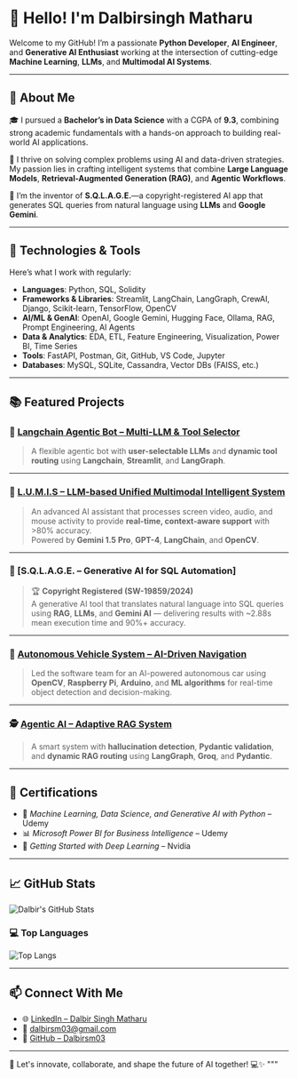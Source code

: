 # 👋 Hello! I'm Dalbirsingh Matharu

Welcome to my GitHub! I’m a passionate **Python Developer**, **AI Engineer**, and **Generative AI Enthusiast** working at the intersection of cutting-edge **Machine Learning**, **LLMs**, and **Multimodal AI Systems**.

---

## 🧠 About Me

🎓 I pursued a **Bachelor’s in Data Science** with a CGPA of **9.3**, combining strong academic fundamentals with a hands-on approach to building real-world AI applications.

🚀 I thrive on solving complex problems using AI and data-driven strategies. My passion lies in crafting intelligent systems that combine **Large Language Models**, **Retrieval-Augmented Generation (RAG)**, and **Agentic Workflows**.

📌 I’m the inventor of **S.Q.L.A.G.E.**—a copyright-registered AI app that generates SQL queries from natural language using **LLMs** and **Google Gemini**.

---

## 🔧 Technologies & Tools

Here’s what I work with regularly:

- **Languages**: Python, SQL, Solidity  
- **Frameworks & Libraries**: Streamlit, LangChain, LangGraph, CrewAI, Django, Scikit-learn, TensorFlow, OpenCV  
- **AI/ML & GenAI**: OpenAI, Google Gemini, Hugging Face, Ollama, RAG, Prompt Engineering, AI Agents  
- **Data & Analytics**: EDA, ETL, Feature Engineering, Visualization, Power BI, Time Series  
- **Tools**: FastAPI, Postman, Git, GitHub, VS Code, Jupyter  
- **Databases**: MySQL, SQLite, Cassandra, Vector DBs (FAISS, etc.)

---

## 📚 Featured Projects

### 🤖 [**Langchain Agentic Bot – Multi-LLM & Tool Selector**](https://github.com/Dalbirsm03/Langchain_Agentic_Bot)  
> A flexible agentic bot with **user-selectable LLMs** and **dynamic tool routing** using **Langchain**, **Streamlit**, and **LangGraph**.

---

### 🔷 [**L.U.M.I.S – LLM-based Unified Multimodal Intelligent System**](https://github.com/Dalbirsm03/L.U.M.I.S)
> An advanced AI assistant that processes screen video, audio, and mouse activity to provide **real-time, context-aware support** with >80% accuracy.  
> Powered by **Gemini 1.5 Pro**, **GPT-4**, **LangChain**, and **OpenCV**.

---

### 🧠 [**S.Q.L.A.G.E. – Generative AI for SQL Automation**] 
> 🏆 **Copyright Registered (SW-19859/2024)**  
> A generative AI tool that translates natural language into SQL queries using **RAG**, **LLMs**, and **Gemini AI** — delivering results with ~2.88s mean execution time and 90%+ accuracy.

---

### 🚗 [**Autonomous Vehicle System – AI-Driven Navigation**](https://github.com/Dalbirsm03/Autonomous-Vehicle-System)  
> Led the software team for an AI-powered autonomous car using **OpenCV**, **Raspberry Pi**, **Arduino**, and **ML algorithms** for real-time object detection and decision-making.

---

### 🕵️ [**Agentic AI – Adaptive RAG System**](https://github.com/Dalbirsm03/LangGraph_RAG)  
> A smart system with **hallucination detection**, **Pydantic validation**, and **dynamic RAG routing** using **LangGraph**, **Groq**, and **Pydantic**.

---

## 📜 Certifications

- 🧠 *Machine Learning, Data Science, and Generative AI with Python* – Udemy  
- 📊 *Microsoft Power BI for Business Intelligence* – Udemy  
- 🧬 *Getting Started with Deep Learning* – Nvidia

---

## 📈 GitHub Stats

![Dalbir's GitHub Stats](https://github-readme-stats.vercel.app/api?username=Dalbirsm03&count_private=true&show_icons=true&hide_title=true&theme=radical)

### 💻 Top Languages

![Top Langs](https://github-readme-stats.vercel.app/api/top-langs/?username=Dalbirsm03&layout=compact&theme=radical&langs_count=10)

---

## 📫 Connect With Me

- 🌐 [LinkedIn – Dalbir Singh Matharu](https://www.linkedin.com/in/dalbirsingh-matharu)  
- 📧 [dalbirsm03@gmail.com](mailto:dalbirsm03@gmail.com)  
- 🧰 [GitHub – Dalbirsm03](https://github.com/Dalbirsm03)

---

🌱 Let's innovate, collaborate, and shape the future of AI together! 💻✨
"""

